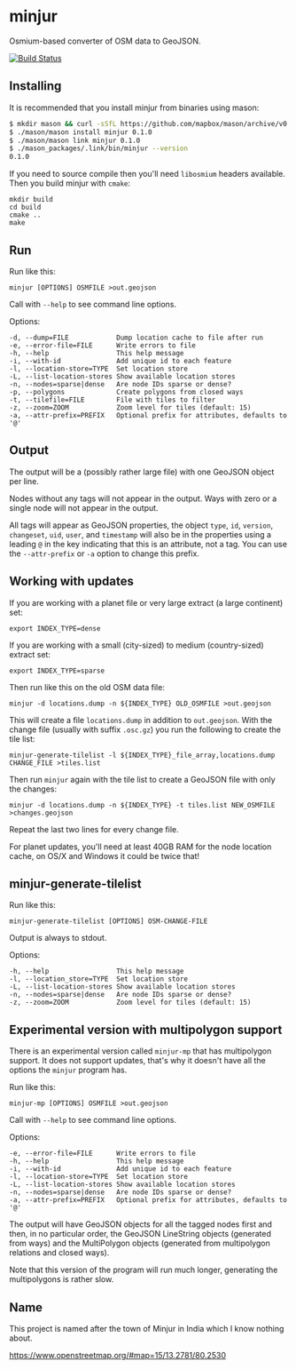 
# minjur

Osmium-based converter of OSM data to GeoJSON.

[![Build Status](https://secure.travis-ci.org/mapbox/minjur.png)](https://travis-ci.org/mapbox/minjur)

## Installing

It is recommended that you install minjur from binaries using mason:

```bash
$ mkdir mason && curl -sSfL https://github.com/mapbox/mason/archive/v0.6.0.tar.gz | tar --gunzip --extract --strip-components=1 --directory=./mason
$ ./mason/mason install minjur 0.1.0
$ ./mason/mason link minjur 0.1.0
$ ./mason_packages/.link/bin/minjur --version
0.1.0
```

If you need to source compile then you'll need `libosmium` headers available. Then you build minjur with `cmake`:


    mkdir build
    cd build
    cmake ..
    make

## Run

Run like this:

    minjur [OPTIONS] OSMFILE >out.geojson

Call with `--help` to see command line options.

Options:

    -d, --dump=FILE            Dump location cache to file after run
    -e, --error-file=FILE      Write errors to file
    -h, --help                 This help message
    -i, --with-id              Add unique id to each feature
    -l, --location-store=TYPE  Set location store
    -L, --list-location-stores Show available location stores
    -n, --nodes=sparse|dense   Are node IDs sparse or dense?
    -p, --polygons             Create polygons from closed ways
    -t, --tilefile=FILE        File with tiles to filter
    -z, --zoom=ZOOM            Zoom level for tiles (default: 15)
    -a, --attr-prefix=PREFIX   Optional prefix for attributes, defaults to '@'

## Output

The output will be a (possibly rather large file) with one GeoJSON object
per line.

Nodes without any tags will not appear in the output. Ways with zero or a
single node will not appear in the output.

All tags will appear as GeoJSON properties, the object `type`, `id`, `version`,
`changeset`, `uid`, `user`, and `timestamp` will also be in the properties
using a leading `@` in the key indicating that this is an attribute, not a
tag. You can use the `--attr-prefix` or `-a` option to change this prefix.


## Working with updates

If you are working with a planet file or very large extract (a large continent)
set:

    export INDEX_TYPE=dense

If you are working with a small (city-sized) to medium (country-sized) extract
set:

    export INDEX_TYPE=sparse

Then run like this on the old OSM data file:

    minjur -d locations.dump -n ${INDEX_TYPE} OLD_OSMFILE >out.geojson

This will create a file `locations.dump` in addition to `out.geojson`. With
the change file (usually with suffix `.osc.gz`) you run the following to
create the tile list:

    minjur-generate-tilelist -l ${INDEX_TYPE}_file_array,locations.dump CHANGE_FILE >tiles.list

Then run `minjur` again with the tile list to create a GeoJSON file with only
the changes:

    minjur -d locations.dump -n ${INDEX_TYPE} -t tiles.list NEW_OSMFILE >changes.geojson

Repeat the last two lines for every change file.

For planet updates, you'll need at least 40GB RAM for the node location cache,
on OS/X and Windows it could be twice that!

## minjur-generate-tilelist

Run like this:

    minjur-generate-tilelist [OPTIONS] OSM-CHANGE-FILE

Output is always to stdout.

Options:

    -h, --help                 This help message
    -l, --location_store=TYPE  Set location store
    -L, --list-location-stores Show available location stores
    -n, --nodes=sparse|dense   Are node IDs sparse or dense?
    -z, --zoom=ZOOM            Zoom level for tiles (default: 15)

## Experimental version with multipolygon support

There is an experimental version called `minjur-mp` that has multipolygon
support. It does not support updates, that's why it doesn't have all the
options the `minjur` program has.

Run like this:

    minjur-mp [OPTIONS] OSMFILE >out.geojson

Call with `--help` to see command line options.

Options:

    -e, --error-file=FILE      Write errors to file
    -h, --help                 This help message
    -i, --with-id              Add unique id to each feature
    -l, --location-store=TYPE  Set location store
    -L, --list-location-stores Show available location stores
    -n, --nodes=sparse|dense   Are node IDs sparse or dense?
    -a, --attr-prefix=PREFIX   Optional prefix for attributes, defaults to '@'

The output will have GeoJSON objects for all the tagged nodes first and then,
in no particular order, the GeoJSON LineString objects (generated from ways)
and the MultiPolygon objects (generated from multipolygon relations and closed
ways).

Note that this version of the program will run much longer, generating the
multipolygons is rather slow.


## Name

This project is named after the town of Minjur in India which I know nothing
about.

https://www.openstreetmap.org/#map=15/13.2781/80.2530

